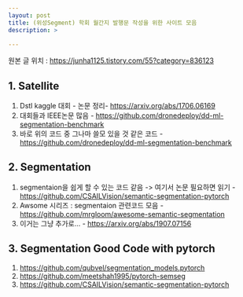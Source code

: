```yaml
---
layout: post
title: (위성Segment) 학회 월간지 발행문 작성을 위한 사이트 모음
description: >  
    
---
```

원본 글 위치 :   https://junha1125.tistory.com/55?category=836123

## 1. Satellite

1. Dstl kaggle 대회 - 논문 정리- https://arxiv.org/abs/1706.06169
2. 대회들과 IEEE논문 많음 - https://github.com/dronedeploy/dd-ml-segmentation-benchmark 
3.  바로 위의 코드 중 그나마 쓸모 있을 것 같은 코드 - https://github.com/dronedeploy/dd-ml-segmentation-benchmark



## 2. Segmentation

1. segmentaion을 쉽게 할 수 있는 코드 같음 -> 여기서 논문 필요하면 읽기 - https://github.com/CSAILVision/semantic-segmentation-pytorch
2. Awsome 시리즈 : segmentaion 관련코드 모음 - https://github.com/mrgloom/awesome-semantic-segmentation
3. 이거는 그냥 추가로...  - https://arxiv.org/abs/1907.07156



## 3. Segmentation Good Code with pytorch

1. https://github.com/qubvel/segmentation_models.pytorch
2. https://github.com/meetshah1995/pytorch-semseg
3. https://github.com/CSAILVision/semantic-segmentation-pytorch




